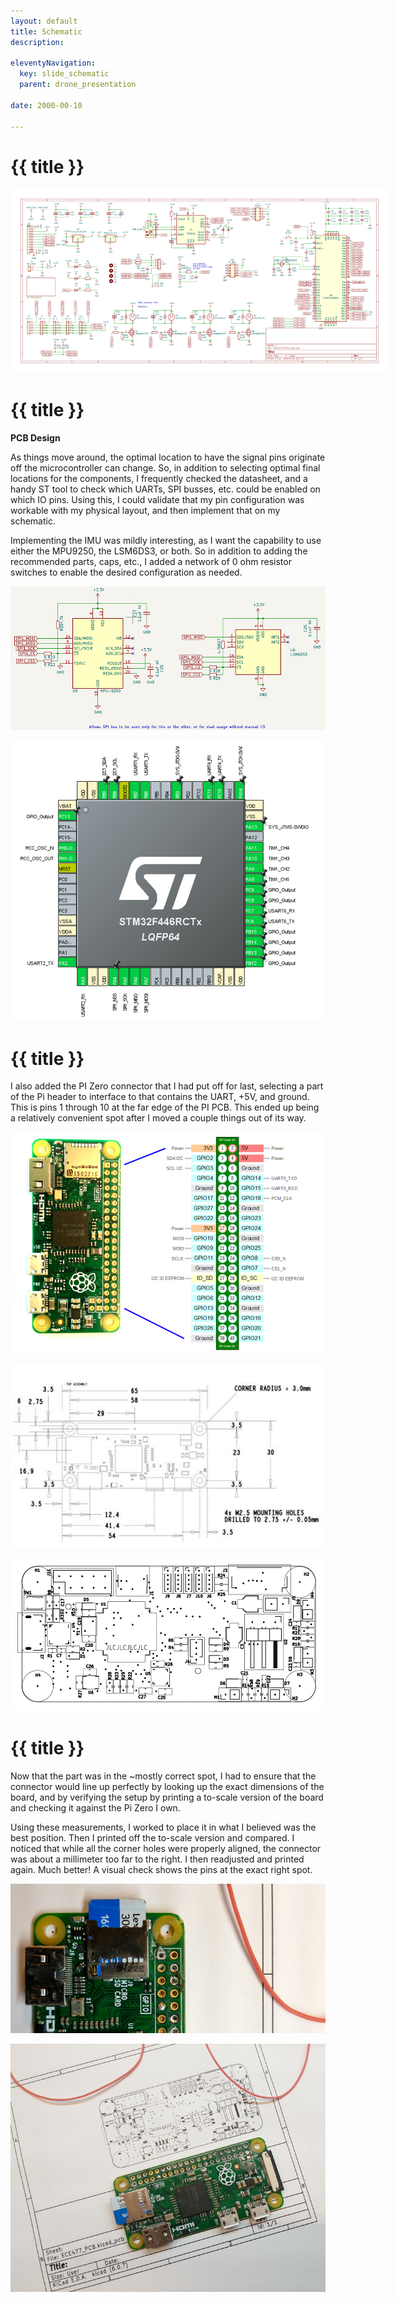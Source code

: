```yaml
---
layout: default
title: Schematic
description:

eleventyNavigation:
  key: slide_schematic
  parent: drone_presentation
  
date: 2000-00-10

---
```


<div class="carousel-item" style="height: 100%">
<h1 class="text-center mt-3">{{ title }}</h1>

<div class="container align-content-center" style="height: 100%; width: 120%">

![alt text](ECE477_PCB.svg "TODO: slice this thing up into pieces")

</div>
</div>

<!--
INSERT sections of schematic design
-->

<div class="carousel-item" style="height: 100%">
<h1 class="text-center mt-3">{{ title }}</h1>

<div class="container align-content-center" style="height: 100%">
<div class="row">
<div class="col-lg-7 align-content-center">

**PCB Design**

As things move around, the optimal location to have the signal pins originate off the microcontroller can change. So, in addition to selecting optimal final locations for the components, I frequently checked the datasheet, and a handy ST tool to check which UARTs, SPI busses, etc. could be enabled on which IO pins. Using this, I could validate that my pin configuration was workable with my physical layout, and then implement that on my schematic.

Implementing the IMU was mildly interesting, as I want the capability to use either the MPU9250, the LSM6DS3, or both. So in addition to adding the recommended parts, caps, etc., I added a network of 0 ohm resistor switches to enable the desired configuration as needed.

![Alt text](../wk7/image-1.png "Dual IMU configuration")

</div>
<div class="col-lg-5 align-content-center">

![Alt text](../wk7/image.png "STM32F446 pin mappings")

</div>
</div>
</div>
</div>

<!--
INSERT PCB design section
-->

<div class="carousel-item" style="height: 100%">
<h1 class="text-center mt-3">{{ title }}</h1>

<div class="container align-content-center" style="height: 100%">
<div class="row">
<div class="col-lg-7 align-content-center">

I also added the PI Zero connector that I had put off for last, selecting a part of the Pi header to interface to that contains the UART, +5V, and ground. This is pins 1 through 10 at the far edge of the PI PCB. This ended up being a relatively convenient spot after I moved a couple things out of its way.

![Alt text](../wk7/image-2.png "Pi Zero pinout")

</div>
<div class="col-lg-5 align-content-center">

![Alt text](../wk7/image-3.png "Pi Zero dimensions")

![Alt text](../wk7/image-4.png "PCB drill and borders plot")

</div>
</div>
</div>
</div>

<div class="carousel-item" style="height: 100%">
<h1 class="text-center mt-3">{{ title }}</h1>

<div class="container align-content-center" style="height: 100%">
<div class="row">
<div class="col-lg-6 align-content-center">

Now that the part was in the ~mostly correct spot, I had to ensure that the connector would line up perfectly by looking up the exact dimensions of the board, and by verifying the setup by printing a to-scale version of the board and checking it against the Pi Zero I own.

Using these measurements, I worked to place it in what I believed was the best position. Then I printed off the to-scale version and compared. I noticed that while all the corner holes were properly aligned, the connector was about a millimeter too far to the right. I then readjusted and printed again. Much better! A visual check shows the pins at the exact right spot.

![Alt text](../wk7/image-6.png "PCB size comparison")

</div>
<div class="col-lg-6 align-content-center">

![Alt text](../wk7/image-5.png "Pi zero with footprint printout")

</div>
</div>
</div>
</div>
